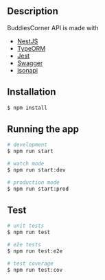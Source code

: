 
## Description

BuddiesCorner API is made with 
- [NestJS](https://nestjs.com/)
- [TypeORM](https://typeorm.io/)
- [Jest](https://jestjs.io/fr/)
- [Swagger](https://swagger.io)
- [jsonapi](https://jsonapi.org)

## Installation

```bash
$ npm install
```

## Running the app

```bash
# development
$ npm run start

# watch mode
$ npm run start:dev

# production mode
$ npm run start:prod
```

## Test

```bash
# unit tests
$ npm run test

# e2e tests
$ npm run test:e2e

# test coverage
$ npm run test:cov
```

